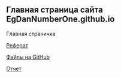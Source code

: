## Главная страница сайта EgDanNumberOne.github.io

Главная страничка

[Реферат](https://egdannumberone.github.io/REFERAT/%D1%80%D0%B5%D1%84%D0%B5%D1%80%D0%B0%D1%82%20%D0%98%D0%A2%20(2).pdf)

[Файлы на GitHub](https://github.com/EgDanNumberOne/REFERAT)

[Отчет](https://egdannumberone.github.io/REFERAT/report)
